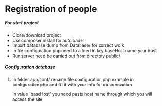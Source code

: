 <h1>Registration of people</h1>
<h5>For start project</h5>
<ul>
<li>
Clone/download project
</li>
<li>
Use composer install for autoloader
</li>
<li>
Import database dump from Database/ for correct work
</li>
<li>
In file configuration.php need to added in key baseHost name your host
</li>
<li>
Run server need be carried out from directory public/
</li>
</ul>
</ol> 
<h5>Configuration database</h5>
<ol>
<li>
In folder app/conf/ rename file configuration.php.example in configuration.php and fill it with your info for db connection

In value 'baseHost' you need paste host name through which you will access the site
</li>
</ol>